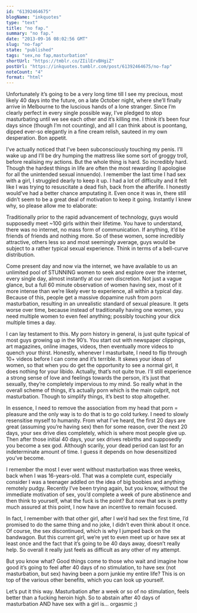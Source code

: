 ```yaml
---
id: "61392464675"
blogName: "inkquotes"
type: "text"
title: "no fap."
summary: "no fap."
date: "2013-09-16 08:02:56 GMT"
slug: "no-fap"
state: "published"
tags: "sex,no fap,masturbation"
shortUrl: "https://tmblr.co/ZIilErvBHgiZ"
postUrl: "https://inkquotes.tumblr.com/post/61392464675/no-fap"
noteCount: "4"
format: "html"
---
```


Unfortunately it’s going to be a very long time till I see my precious, most likely 40 days into the future, on a late October night, where she’ll finally arrive in Melbourne to the luscious hands of a lone stranger. Since I’m clearly perfect in every single possible way, I’ve pledged to stop masturbating until we see each other and it’s killing me. I think it’s been four days since (though I’m not counting), and all I can think about is poontang, dipped ever-so elegantly in a fine cream relish, sauteed in my own desperation. Bon appetit.

I’ve actually noticed that I’ve been subconsciously touching my penis. I’ll wake up and I’ll be dry humping the mattress like some sort of groggy troll, before realising my actions. But the whole thing is hard. So incredibly hard. Though the hardest things in life are often the most rewarding (I apologise for all the unintended sexual innuendo). I remember the last time I had sex with a girl, I struggled dearly to keep it up. I had a lot of difficulty and it felt like I was trying to resuscitate a dead fish, back from the afterlife. I honestly would’ve had a better chance amputating it. Even once it was in, there still didn’t seem to be a great deal of motivation to keep it going. Instantly I knew why, so please allow me to elaborate:

Traditionally prior to the rapid advancement of technology, guys would supposedly meet ~100 girls within their lifetime. You have to understand, there was no internet, no mass form of communication. If anything, it’d be friends of friends and nothing more. So of these women, some incredibly attractive, others less so and most seemingly average, guys would be subject to a rather typical sexual experience. Think in terms of a bell-curve distribution. 

Come present day and now via the internet, we have available to us an unlimited pool of STUNNING women to seek and explore over the internet, every single day, almost instantly at our own discretion. Not just a vague glance, but a full 60 minute observation of women having sex, most of it more intense than we’re likely ever to experience, all within a typical day. Because of this, people get a massive dopamine rush from porn masturbation, resulting in an unrealistic standard of sexual pleasure. It gets worse over time, because instead of traditionally having one women, you need multiple women to even feel anything; possibly touching your dick multiple times a day.

I can lay testament to this. My porn history in general, is just quite typical of most guys growing up in the 90’s. You start out with newspaper clippings, art magazines, online images, videos, then eventually more videos to quench your thirst. Honestly, whenever I masturbate, I need to flip through 10+ videos before I can come and it’s terrible. It skews your ideas of women, so that when you do get the opportunity to see a normal girl, it does nothing for your libido. Actually, that’s not quite true. I’ll still experience a strong sense of love and feelings towards the person, it’s just that sexually, they’re completely impervious to my mind. So really what in the overall scheme of things, it’s actually porn which is the main culprit, not masturbation. Though to simplify things, it’s best to stop altogether. 

In essence, I need to remove the association from my head that porn = pleasure and the only way is to do that is to go cold turkey. I need to slowly resensitise myself to humanity. From what I’ve heard, the first 20 days are great (assuming you’re having sex) then for some reason, over the next 20 days, your sex drive dies completely, which is where most people give up. Then after those initial 40 days, your sex drives rebirths and supposedly you become a sex god. Although scarily, your dead period can last for an indeterminate amount of time. I guess it depends on how desensitized you’ve become.

I remember the most I ever went without masturbation was three weeks, back when I was 16-years-old. That was a complete cunt, especially consider I was a teenager addled on the idea of big boobies and anything remotely pudgy. Recently I’ve been trying again, but you know, without the immediate motivation of sex, you’d complete a week of pure abstinence and then think to yourself, what the fuck is the point? But now that sex is pretty much assured at this point, I now have an incentive to remain focused.

In fact, I remember with that other girl, after I we’d had sex the first time, I’d promised to do the same thing and no joke, I didn’t even think about it once. Of course, the sex discontinued, which is why I jumped back on the bandwagon. But this current girl, we’re yet to even meet up or have sex at least once and the fact that it’s going to be 40 days away, doesn’t really help. So overall it really just feels as difficult as any other of my attempt. 

But you know what? Good things come to those who wait and imagine how good it’s going to feel after 40 days of no stimulation, to have sex (not masturbation, but sex) having been a porn junkie my entire life? This is on top of the various other benefits, which you can look up yourself.

Let’s put it this way. Masturbation after a week or so of no stimulation, feels better than a fucking heroin high. So to abstain after 40 days of masturbation AND have sex with a girl is… orgasmic ;)